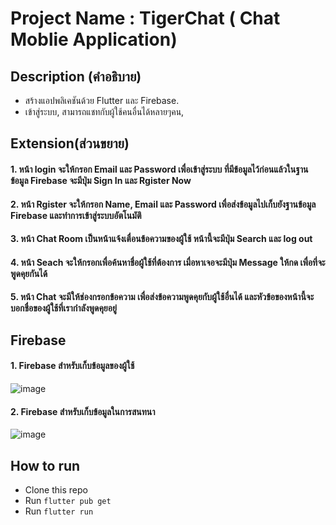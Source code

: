 # Project Name : TigerChat ( Chat Moblie Application) 

## Description (คำอธิบาย)
* สร้างแอปพลิเคชันด้วย Flutter และ Firebase.
* เข้าสู่ระบบ, สามารถแชทกับผู้ใช้คนอื่นได้หลายๆคน,

## Extension(ส่วนขยาย)
#### 1. หน้า login จะให้กรอก Email และ Password เพื่อเข้าสู่ระบบ ที่มีข้อมูลไว้ก่อนแล้วในฐานข้อมูล Firebase จะมีปุ่ม Sign In และ Rgister Now



#### 2. หน้า Rgister จะให้กรอก Name, Email และ Password เพื่อส่งข้อมูลไปเก็บยังฐานข้อมูล Firebase และทำการเข้าสู่ระบบอัตโนมัติ 



#### 3. หน้า Chat Room เป็นหน้าแจ้งเตื่อนข้อความของผู้ใช้ หน้านี้จะมีปุ่ม Search และ log out


 
#### 4. หน้า Seach จะให้กรอกเพื่อค้นหาชื่อผู้ใช้ที่ต้องการ เมื่อหาเจอจะมีปุ่ม Message ให้กด เพื่อที่จะพูดคุยกันได้
 
 
 
#### 5. หน้า Chat จะมีให้ช่องกรอกข้อความ เพื่อส่งข้อความพูดคุยกับผู้ใช้อื่นได้ และหัวข้อของหน้านี้จะบอกชื่อของผู้ใช้ที่เรากำลังพูดคุยอยู่




## Firebase 
 #### 1. Firebase สำหรับเก็บข้อมูลของผู้ใช้
 
![image](https://www.img.in.th/images/ef97c3f7c5dec37b889cff4e3f454549.jpg)


#### 2. Firebase สำหรับเก็บข้อมูลในการสนทนา

![image](https://www.img.in.th/images/6c3fb0df5c81ac6a7afc803c73f40944.jpg)


## How to run
* Clone this repo
* Run `flutter pub get`
* Run `flutter run` 
